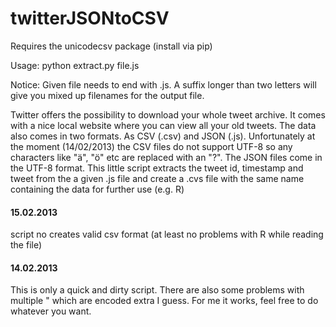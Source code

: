 twitterJSONtoCSV
================

Requires the unicodecsv package (install via pip)

Usage: python extract.py file.js

Notice: Given file needs to end with .js. A suffix longer than two letters will give you mixed up filenames for the output file.


Twitter offers the possibility to download your whole tweet archive. It comes with a nice local website where you can view all your old tweets. The data also comes in two formats. As CSV (.csv) and JSON (.js). Unfortunately at the moment (14/02/2013) the CSV files do not support UTF-8 so any characters like "ä", "ö" etc are replaced with an "?". The JSON files come in the UTF-8 format. This little script extracts the tweet id, timestamp and tweet from the a given .js file and create a .cvs file with the same name containing the data for further use (e.g. R)


#### 15.02.2013 ####
script no creates valid csv format (at least no problems with R while reading the file)

#### 14.02.2013 ####
This is only a quick and dirty script. There are also some problems with multiple " which are encoded extra I guess. For me it works, feel free to do whatever you want.